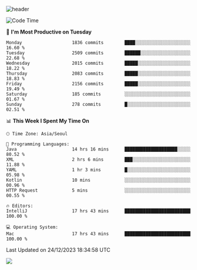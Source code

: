 ![header](https://capsule-render.vercel.app/api?type=Egg&color=timeAuto&height=300&section=header&text=PoPo&fontSize=90&animation=fadeIn)

  <!--START_SECTION:waka-->
![Code Time](http://img.shields.io/badge/Code%20Time-1%2C326%20hrs%2038%20mins-blue)

📅 **I'm Most Productive on Tuesday** 

```text
Monday                   1836 commits        ████░░░░░░░░░░░░░░░░░░░░░   16.60 % 
Tuesday                  2509 commits        ██████░░░░░░░░░░░░░░░░░░░   22.68 % 
Wednesday                2015 commits        █████░░░░░░░░░░░░░░░░░░░░   18.22 % 
Thursday                 2083 commits        █████░░░░░░░░░░░░░░░░░░░░   18.83 % 
Friday                   2156 commits        █████░░░░░░░░░░░░░░░░░░░░   19.49 % 
Saturday                 185 commits         ░░░░░░░░░░░░░░░░░░░░░░░░░   01.67 % 
Sunday                   278 commits         █░░░░░░░░░░░░░░░░░░░░░░░░   02.51 % 
```


📊 **This Week I Spent My Time On** 

```text
🕑︎ Time Zone: Asia/Seoul

💬 Programming Languages: 
Java                     14 hrs 16 mins      ████████████████████░░░░░   80.52 % 
XML                      2 hrs 6 mins        ███░░░░░░░░░░░░░░░░░░░░░░   11.88 % 
YAML                     1 hr 3 mins         █░░░░░░░░░░░░░░░░░░░░░░░░   05.98 % 
Kotlin                   10 mins             ░░░░░░░░░░░░░░░░░░░░░░░░░   00.96 % 
HTTP Request             5 mins              ░░░░░░░░░░░░░░░░░░░░░░░░░   00.55 % 

🔥 Editors: 
IntelliJ                 17 hrs 43 mins      █████████████████████████   100.00 % 

💻 Operating System: 
Mac                      17 hrs 43 mins      █████████████████████████   100.00 % 
```


 Last Updated on 24/12/2023 18:34:58 UTC
<!--END_SECTION:waka-->



<img src="https://capsule-render.vercel.app/api?type=Egg&color=timeAuto&height=300&section=footer&text=PoPo&fontSize=90&animation=fadeIn&reversal=true" />
